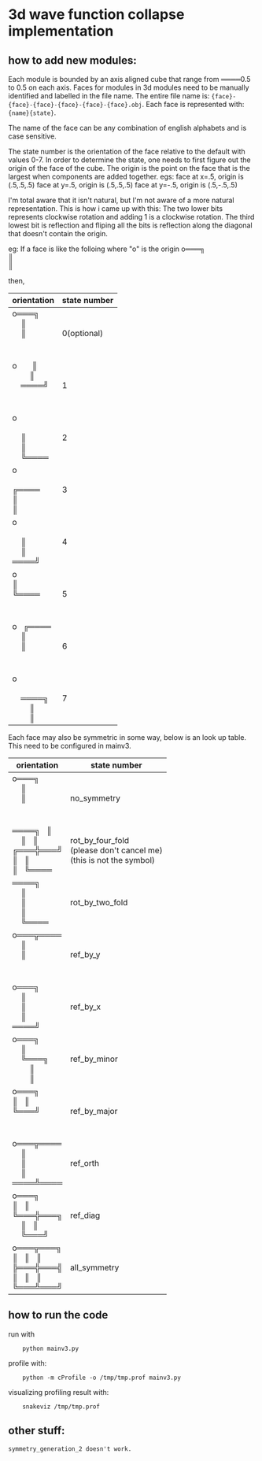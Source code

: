 # 3d wave function collapse implementation

## how to add new modules:
Each module is bounded by an axis aligned cube that range from ════0.5 to 0.5 on each axis.
Faces for modules in 3d modules need to be manually identified and labelled in the file name.
The entire file name is: `{face}-{face}-{face}-{face}-{face}-{face}.obj`.
Each face is represented with: `{name}{state}`.

The name of the face can be any combination of english alphabets and is case sensitive.

The state number is the orientation of the face relative to the default with values 0-7.
In order to determine the state, one needs to first figure out the origin of the face of the cube.
The origin is the point on the face that is the largest when components are added together.
egs: 
    face at x=.5, origin is (.5,.5,.5)
    face at y=.5, origin is (.5,.5,.5)
    face at y=-.5, origin is (.5,-.5,.5)

I'm total aware that it isn't natural, but I'm not aware of a more natural representation.
This is how i came up with this:
The two lower bits represents clockwise rotation and adding 1 is a clockwise rotation.
The third lowest bit is reflection and fliping all the bits is reflection along the diagonal that doesn't contain the origin.

eg:
If a face is like the folloing where "o" is the origin
o═══╗    
    ║    
    ║    
         
          
then,

orientation|state number
---------|---
o═══╗    <br>    ║    <br>    ║    <br>         <br>         |0(optional)
o       ║<br>        ║<br>    ════╝<br>         <br>         |1
o        <br>         <br>    ║    <br>    ║    <br>    ╚════|2
o        <br>         <br>╔════    <br>║        <br>║        |3
o        <br>         <br>    ║    <br>    ║    <br>════╝    |4
o        <br>║        <br>╚════    <br>         <br>         |5
o   ╔════<br>    ║    <br>    ║    <br>         <br>         |6
o        <br>         <br>    ════╗<br>        ║<br>        ║|7

Each face may also be symmetric in some way, below is an look up table. This need to be configured in mainv3.

orientation|state number
---------|---
o═══╗    <br>    ║    <br>    ║    <br>         <br>         |no_symmetry
════╗   ║<br>    ║   ║<br>╔═══╬═══╝<br>║   ║    <br>║   ╚════|rot_by_four_fold<br>(please don't cancel me)<br>(this is not the symbol)
════╗    <br>    ║    <br>    ║    <br>    ║    <br>    ╚════|rot_by_two_fold
o═══╦════<br>    ║    <br>    ║    <br>         <br>         |ref_by_y
o═══╗    <br>    ║    <br>    ║    <br>    ║    <br>════╝    |ref_by_x
o═══╗    <br>    ║    <br>    ╚═══╗<br>        ║<br>        ║|ref_by_minor
o═══╗    <br>║   ║    <br>╚═══╝    <br>         <br>         |ref_by_major
o═══╦════<br>    ║    <br>    ║    <br>    ║    <br>════╩════|ref_orth
o═══╗    <br>║   ║    <br>╚═══╬═══╗<br>    ║   ║<br>    ╚═══╝|ref_diag
o═══╦═══╗<br>║   ║   ║<br>╠═══╬═══╣<br>║   ║   ║<br>╚═══╩═══╝|all_symmetry
 
## how to run the code
run with
```
    python mainv3.py
```
profile with:
```
    python -m cProfile -o /tmp/tmp.prof mainv3.py
```
visualizing profiling result with:
```
    snakeviz /tmp/tmp.prof
```

## other stuff:
    symmetry_generation_2 doesn't work.

